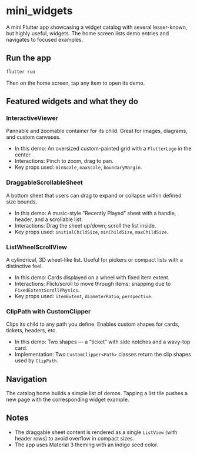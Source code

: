 # mini_widgets

A mini Flutter app showcasing a widget catalog with several lesser-known, but highly useful, widgets. The home screen lists demo entries and navigates to focused examples.

## Run the app

```bash
flutter run
```

Then on the home screen, tap any item to open its demo.

## Featured widgets and what they do

### InteractiveViewer
Pannable and zoomable container for its child. Great for images, diagrams, and custom canvases.
- In this demo: An oversized custom-painted grid with a `FlutterLogo` in the center.
- Interactions: Pinch to zoom, drag to pan.
- Key props used: `minScale`, `maxScale`, `boundaryMargin`.

### DraggableScrollableSheet
A bottom sheet that users can drag to expand or collapse within defined size bounds.
- In this demo: A music-style “Recently Played” sheet with a handle, header, and a scrollable list.
- Interactions: Drag the sheet up/down; scroll the list inside.
- Key props used: `initialChildSize`, `minChildSize`, `maxChildSize`.

### ListWheelScrollView
A cylindrical, 3D wheel-like list. Useful for pickers or compact lists with a distinctive feel.
- In this demo: Cards displayed on a wheel with fixed item extent.
- Interactions: Flick/scroll to move through items; snapping due to `FixedExtentScrollPhysics`.
- Key props used: `itemExtent`, `diameterRatio`, `perspective`.

### ClipPath with CustomClipper
Clips its child to any path you define. Enables custom shapes for cards, tickets, headers, etc.
- In this demo: Two shapes — a “ticket” with side notches and a wavy-top card.
- Implementation: Two `CustomClipper<Path>` classes return the clip shapes used by `ClipPath`.

## Navigation
The catalog home builds a simple list of demos. Tapping a list tile pushes a new page with the corresponding widget example.

## Notes
- The draggable sheet content is rendered as a single `ListView` (with header rows) to avoid overflow in compact sizes.
- The app uses Material 3 theming with an indigo seed color.
